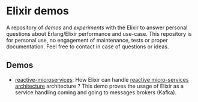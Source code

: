 # Elixir demos

A repository of *demos* and *experiments* with the Elixir to answer personal questions about Erlang/Elixir performance and use-case. This repository is for personal use, no engagement of maintenance, tests or proper documentation. Feel free to contact in case of questions or ideas.

## Demos

- [reactive-microservices](reactive-microservices/README.md): How Elixir can handle [reactive micro-services architecture](https://www.google.com/search?channel=fs&client=ubuntu&q=reactive+microservices) architecture ? This demo proves the usage of Elixir as a service handling coming and going to messages brokers (Kafka).
